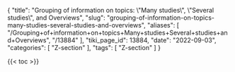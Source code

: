 {
    "title": "Grouping of information on topics: \\\"Many studies\\\", \\\"Several studies\\\", and Overviews",
    "slug": "grouping-of-information-on-topics-many-studies-several-studies-and-overviews",
    "aliases": [
        "/Grouping+of+information+on+topics+Many+studies+Several+studies+and+Overviews",
        "/13884"
    ],
    "tiki_page_id": 13884,
    "date": "2022-09-03",
    "categories": [
        "Z-section"
    ],
    "tags": [
        "Z-section"
    ]
}


{{< toc >}}